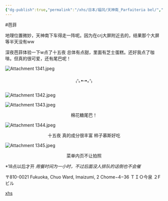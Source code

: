 ```yaml
---
{"dg-publish":true,"permalink":"/xhs/日本/福冈/天神南_Parfaiteria bel/","tags":["rednote","福冈"],"created":"2024-09-12","updated":"2025-04-13T21:48:08.340+08:00"}
---
```


#芭菲

地理位置微妙，天神南下车得走一阵呢。因为在crj大屏附近去的，结果那个大屏等半天没有ww

深夜芭菲体验一下w点了十五夜
总体有点甜，里面有芝士蛋糕。还好我点了咖啡。但真的很可爱，还有尾巴呢！

![Attachment 1341.jpeg](/img/user/xhs/%E6%97%A5%E6%9C%AC/%E7%A6%8F%E5%86%88/photo-%E7%A6%8F%E5%86%88/Attachment%201341.jpeg)
<center>₍ᐢ｡•༝•｡ᐢ₎</center>

![Attachment 1342.jpeg](/img/user/xhs/%E6%97%A5%E6%9C%AC/%E7%A6%8F%E5%86%88/photo-%E7%A6%8F%E5%86%88/Attachment%201342.jpeg)


![Attachment 1343.jpeg](/img/user/xhs/%E6%97%A5%E6%9C%AC/%E7%A6%8F%E5%86%88/photo-%E7%A6%8F%E5%86%88/Attachment%201343.jpeg)
<center>棉花糖尾巴！</center>

![Attachment 1344.jpeg](/img/user/xhs/%E6%97%A5%E6%9C%AC/%E7%A6%8F%E5%86%88/photo-%E7%A6%8F%E5%86%88/Attachment%201344.jpeg)
<center>十五夜 真的成分很丰富 柿子慕斯好吃</center>

![Attachment 1345.jpeg](/img/user/xhs/%E6%97%A5%E6%9C%AC/%E7%A6%8F%E5%86%88/photo-%E7%A6%8F%E5%86%88/Attachment%201345.jpeg) 
<center>菜单内页不让拍照</center>

*18点以后才开
*用餐时间为一小时，不过后面没人排队的话倒也不会催*


〒810-0021 Fukuoka, Chuo Ward, Imaizumi, 2 Chome−4−36 ＴＩＯ今泉 ２F ビル

[xhs](https://www.xiaohongshu.com/explore/66f063c50000000025032be3?xsec_token=ABqW31iXGaeLgX03LCtKxC-hFkMA5kEMTf1YpoUayS_9w=&xsec_source=pc_user)


